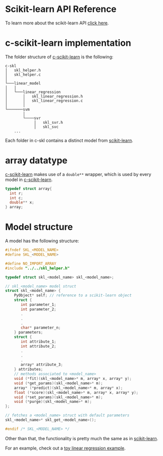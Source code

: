 # Scikit-learn API Reference

To learn more about the scikit-learn API [click here](https://scikit-learn.org/stable/modules/classes.html#).


# c-scikit-learn implementation


The folder structure of [c-scikit-learn](https://github.com/Josemarialanda/c-scikit-learn) is the following:

```
c-skl
│   skl_helper.h
│   skl_helper.c
│
└───linear_model
│   │
│   └───linear_regression
│       │   skl_linear_regression.h
│       │   skl_linear_regression.c
│       │
└───────svm
        │
        └────svr
             │   skl_svr.h
             │   skl_svc
    ...
```

Each folder in c-skl contains a distinct model from [scikit-learn](https://scikit-learn.org/stable/modules/classes.html#).

# array datatype

[c-scikit-learn](https://github.com/Josemarialanda/c-scikit-learn) makes use of a `double**` wrapper, which is used by every model in [c-scikit-learn](https://github.com/Josemarialanda/c-scikit-learn).

```c
typedef struct array{
  int r;
  int c;
  double** x;
} array;
```

# Model structure

A model has the following structure:

```c
#ifndef SKL_<MODEL_NAME>
#define SKL_<MODEL_NAME>

#define NO_IMPORT_ARRAY
#include "../../skl_helper.h"

typedef struct skl_<model_name> skl_<model_name>;

// skl_<model_name> model struct
struct skl_<model_name> {
	PyObject* self; // reference to a scikit-learn object
	struct {
	   int parameter_1;
	   int parameter_2;
	   .
	   .
	   .
	   char* parameter_n;
	} parameters;
	struct {
	   int attribute_1;
	   int attribute_2;
	   .
	   .
	   .
	   array* attribute_3;
	} attributes;
	// methods associated to <model_name>
 	void (*fit)(skl_<model_name>* m, array* x, array* y);
 	void (*get_params)(skl_<model_name>* m);
 	array* (*predict)(skl_<model_name>* m, array* x);
 	float (*score)(skl_<model_name>* m, array* x, array* y);
 	void (*set_params)(skl_<model_name>* m);
 	void (*purge)(skl_<model_name>* m);
};

// fetches a <model_name> struct with default parameters
skl_<model_name>* skl_get_<model_name>();

#endif /* SKL_<MODEL_NAME> */
```

Other than that, the functionality is pretty much the same as in [scikit-learn](https://scikit-learn.org/stable/modules/classes.html#).

For an example, check out a [toy linear regression example](https://github.com/Josemarialanda/c-scikit-learn/blob/master/test-exe/main.c).